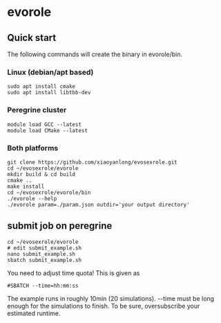 # evorole

## Quick start
The following commands will create the binary in evorole/bin.
### Linux (debian/apt based)
```
sudo apt install cmake
sudo apt install libtbb-dev
```
### Peregrine cluster
```
module load GCC --latest
module load CMake --latest
```
### Both platforms
```
git clone https://github.com/xiaoyanlong/evosexrole.git
cd ~/evosexrole/evorole
mkdir build & cd build
cmake ..
make install
cd ~/evosexrole/evorole/bin
./evorole --help
./evorole param=./param.json outdir='your output directory'
```
## submit job on peregrine
```
cd ~/evosexrole/evorole
# edit submit_example.sh
nano submit_example.sh
sbatch submit_example.sh
```
You need to adjust time quota! This is given as
```
#SBATCH --time=hh:mm:ss
```
The example runs in roughly 10min (20 simulations). --time must be long enough for the simulations to finish.
To be sure, oversubscribe your estimated runtime.


